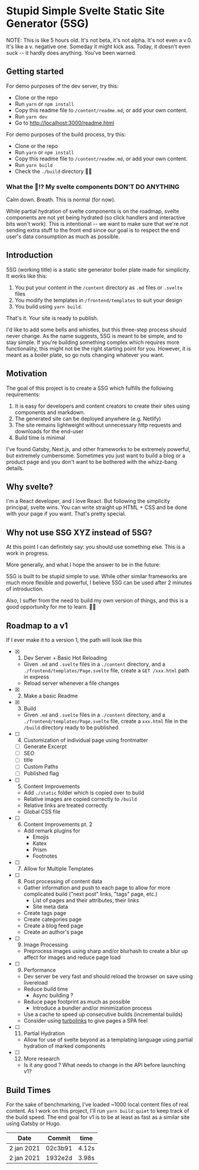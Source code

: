 # Stupid Simple Svelte Static Site Generator (5SG)

NOTE: This is like 5 hours old. It's not beta, it's not alpha. It's not even a v.0. It's like a v. negative one. Someday it might kick ass. Today, it doesn't even suck -- it hardly does anything. You've been warned.

## Getting started

For demo purposes of the dev server, try this:

- Clone or the repo
- Run `yarn` or `npm install`
- Copy this readme file to `/content/readme.md`, or add your own content.
- Run `yarn dev`
- Go to [http://localhost:3000/readme.html](http://localhost:3000/readme.html)

For demo purposes of the build process, try this:

- Clone or the repo
- Run `yarn` or `npm install`
- Copy this readme file to `/content/readme.md`, or add your own content.
- Run `yarn build`
- Check the `./build` directory 🕵️‍♀️

### What the 🤬!? My svelte components DON'T DO ANYTHING

Calm down. Breath. This is normal (for now).

While partial hydration of svelte components is on the roadmap, svelte components are not yet being hydrated (so click handlers and interactive bits won't work). This is intentional -- we want to make sure that we're not sending extra stuff to the front end since our goal is to respect the end user's data consumption as much as possible.

## Introduction

5SG (working title) is a static site generator boiler plate made for simplicity. It works like this:

1. You put your content in the `/content` directory as `.md` files or `.svelte` files
2. You modify the templates in `/frontend/templates` to suit your design
3. You build using `yarn build`.

That's it. Your site is ready to publish.

I'd like to add some bells and whistles, but this three-step process should never change. As the name suggests, 5SG is meant to be simple, and to stay simple. If you're building something complex which requires more functionality, this might not be the right starting point for you. However, it is meant as a boiler plate, so go nuts changing whatever you want.

## Motivation

The goal of this project is to create a SSG which fulfills the following requirements:

1. It is easy for developers and content creators to create their sites using components and markdown.
2. The generated site can be deployed anywhere (e.g. Netlify)
3. The site remains lightweight without unnecessary http requests and downloads for the end-user
4. Build time is minimal

I've found Gatsby, Next.js, and other frameworks to be extremely powerful, but extremely cumbersome. Sometimes you just want to build a blog or a product page and you don't want to be bothered with the whizz-bang details.

## Why svelte?

I'm a React developer, and I love React. But following the simplicity principal, svelte wins. You can write straight up HTML + CSS and be done with your page if you want. That's pretty special.

## Why not use SSG XYZ instead of 5SG?

At this point I can definitely say: you should use something else. This is a work in progress.

More generally, and what I hope the answer to be in the future:

5SG is built to be stupid simple to use. While other similar frameworks are much more flexible and powerful, I believe 5SG can be used after 2 minutes of introduction.

Also, I suffer from the need to build my own version of things, and this is a good opportunity for me to learn. 🤷‍♀️

## Roadmap to a v1

If I ever make it to a version 1, the path will look like this

- [x] 1. Dev Server + Basic Hot Reloading
  - Given `.md` and `.svelte` files in a `./content` directory, and a `./frontend/templates/Page.svelte` file, create a `GET /xxx.html` path in express
  - Reload server whenever a file changes
- [x] 2. Make a basic Readme
- [x] 3. Build
  - Given `.md` and `.svelte` files in a `./content` directory, and a `./frontend/templates/Page.svelte` file, create a `xxx.html` file in the `/build` directory ready to be published
- [ ] 4. Customization of individual page using frontmatter
  - [ ] Generate Excerpt
  - [ ] SEO
  - [ ] title
  - [ ] Custom Paths
  - [ ] Published flag
- [ ] 5. Content Improvements
  - Add `./static` folder which is copied over to build
  - Relative images are copied correctly to `/build`
  - Relative links are treated correctly
  - Global CSS file
- [ ] 6. Content Improvements pt. 2
  - Add remark plugins for
    - Emojis
    - Katex
    - Prism
    - Footnotes
- [ ] 7. Allow for Multiple Templates
- [ ] 8. Post processing of content data
  - Gather information and push to each page to allow for more complicated build ("next post" links, "tags" page, etc.)
    - List of pages and their attributes, their links
    - Site meta data
  - Create tags page
  - Create categories page
  - Create a blog feed page
  - Create an author's page
- [ ] 9. Image Processing
  - Preprocess images using sharp and/or blurhash to create a blur up affect for images and reduce page load
- [ ] 9. Performance
  - Dev server be very fast and should reload the browser on save using livereload
  - Reduce build time
    - Async building ?
  - Reduce page footprint as much as possible
    - Introduce a bundler and/or minimization process
  - Use a cache to speed up consecutive builds (incremental builds)
  - Consider using [turbolinks](https://github.com/turbolinks/turbolinks) to give pages a SPA feel
- [ ] 11. Partial Hydration
  - Allow for use of svelte beyond as a templating language using partial hydration of marked components
- [ ] 12. More research
  - Is it any good ? What needs to change in the API before launching v1?

## Build Times

For the sake of benchmarking, I've loaded ~1000 local content files of real content. As I work on this project, I'll run `yarn build:quiet` to keep track of the build speed. The end goal for v1 is to be at least as fast as a similar site using Gatsby or Hugo.

| Date       | Commit  | time  |
| ---------- | ------- | ----- |
| 2 jan 2021 | 02c3b91 | 4.12s |
| 2 jan 2021 | 1932e2d | 3.98s |
